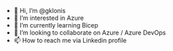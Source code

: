 - 👋 Hi, I’m @gklonis
- 👀 I’m interested in Azure
- 🌱 I’m currently learning Bicep
- 💞️ I’m looking to collaborate on Azure / Azure DevOps
- 📫 How to reach me via Linkedin profile

<!---
gklonis/gklonis is a ✨ special ✨ repository because its `README.md` (this file) appears on your GitHub profile.
You can click the Preview link to take a look at your changes.
--->
